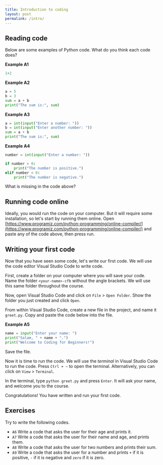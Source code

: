 ```yaml
---
title: Introduction to coding
layout: post
permalink: /intro/
---
```


## Reading code
Below are some examples of Python code.
What do you think each code does?

**Example A1**
```python
1+2
```

**Example A2**
```python
a = 5
b = 3
sum = a + b
print("The sum is:", sum)
```

**Example A3**
```python
a = int(input("Enter a number: "))
b = int(input("Enter another number: "))
sum = a + b
print("The sum is:", sum)
```

**Example A4**
```python
number = int(input("Enter a number: "))

if number > 0:
    print("The number is positive.")
elif number < 0:
    print("The number is negative.")
```
What is missing in the code above?

## Running code online
Ideally, you would run the code on your computer.
But it will require some installation, so let's start by running them online.
Open [https://www.programiz.com/python-programming/online-compiler/](https://www.programiz.com/python-programming/online-compiler/) and paste any of the code above, then press run.


## Writing your first code
Now that you have seen some code, let's write our first code.
We will use the code editor Visual Studio Code to write code.

First, create a folder on your computer where you will save your code.
Name the folder `<your-name>-cfb` without the angle brackets.
We will use this same folder throughout the course.

Now, open Visual Studio Code and click on `File` > `Open Folder`.
Show the folder you just created and click `Open`.

From within Visual Studio Code, create a new file in the project, and name it `greet.py`.
Copy and paste the code below into the file.

**Example A5**
```python
name = input("Enter your name: ")
print("Salam, " + name + ".")
print("Welcome to Coding for Beginners!")
```

Save the file.

Now it is time to run the code.
We will use the *terminal* in Visual Studio Code to run the code.
Press `Ctrl + ~` to open the terminal.
Alternatively, you can click on `View` > `Terminal`.

In the terminal, type `python greet.py` and press `Enter`.
It will ask your name, and welcome you to the course.

Congratulations! You have written and run your first code.

## Exercises
Try to write the following codes.

- `A6` Write a code that asks the user for their age and prints it.
- `A7` Write a code that asks the user for their name and age, and prints them.
- `A8` Write a code that asks the user for two numbers and prints their sum.
- `A9` Write a code that asks the user for a number and prints `+` if it is positive, `-` if it is negative and `zero` if it is zero.


